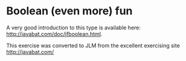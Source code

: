 # Boolean (even more) fun #

A very good introduction to this type is available here:
http://javabat.com/doc/ifboolean.html.

This exercise was converted to JLM from the excellent exercising site http://javabat.com/

